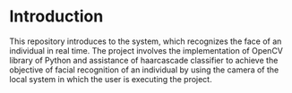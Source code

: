 # Introduction

This repository introduces to the system, which recognizes the face of an individual in real time. The project involves the implementation of OpenCV library of Python and assistance of haarcascade classifier to achieve the objective of facial recognition of an individual by using the camera of the local system in which the user is executing the project. 

